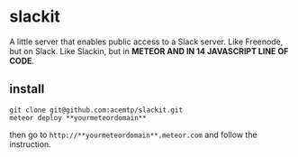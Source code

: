 # slackit

A little server that enables public access to a Slack server. Like Freenode, but on Slack. Like Slackin, but in **METEOR AND IN 14 JAVASCRIPT LINE OF CODE**.

## install

    git clone git@github.com:acemtp/slackit.git
    meteor deploy **yourmeteordomain**

then go to `http://**yourmeteordomain**.meteor.com` and follow the instruction.
